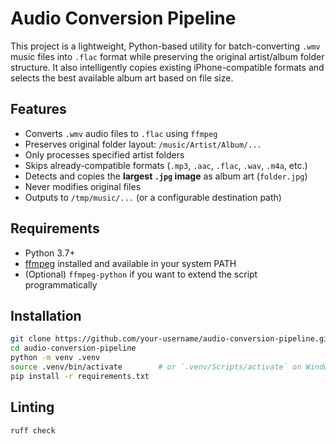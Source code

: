 # Audio Conversion Pipeline

This project is a lightweight, Python-based utility for batch-converting `.wmv` music files into `.flac` format while preserving the original artist/album folder structure. It also intelligently copies existing iPhone-compatible formats and selects the best available album art based on file size.

## Features

- Converts `.wmv` audio files to `.flac` using `ffmpeg`
- Preserves original folder layout: `/music/Artist/Album/...`
- Only processes specified artist folders
- Skips already-compatible formats (`.mp3`, `.aac`, `.flac`, `.wav`, `.m4a`, etc.)
- Detects and copies the **largest `.jpg` image** as album art (`folder.jpg`)
- Never modifies original files
- Outputs to `/tmp/music/...` (or a configurable destination path)

## Requirements

- Python 3.7+
- [ffmpeg](https://ffmpeg.org/) installed and available in your system PATH
- (Optional) `ffmpeg-python` if you want to extend the script programmatically

## Installation

```bash
git clone https://github.com/your-username/audio-conversion-pipeline.git
cd audio-conversion-pipeline
python -m venv .venv
source .venv/bin/activate        # or `.venv/Scripts/activate` on Windows
pip install -r requirements.txt
```

## Linting

```sh
ruff check
```


